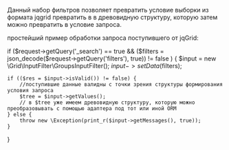 Данный набор фильтров позволяет превратить условие выборки из формата jqgrid превратить в в древовидную структуру,
которую затем можно превратить в условие запроса.

простейший пример обработки запроса поступившего от jqGrid:

if ($request->getQuery('_search') == true && ($filters = json_decode($request->getQuery('filters'), true)) != false ) {
    $input = new \Grid\InputFilter\GroupsInputFilter();
    $input->setData($filters);

    if (($res = $input->isValid()) != false) {
        //поступившие данные валидны с точки зрения структуры формирования условия запроса
        $tree = $input->getValues();
        // в $tree уже имеем древовидную структуру, которую можно преобразовывать с помощью адаптера под тот или иной ORM
    } else {
        throw new \Exception(print_r($input->getMessages(), true));
    }
}